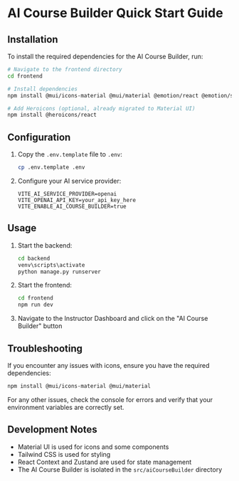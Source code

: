 # AI Course Builder Quick Start Guide

## Installation

To install the required dependencies for the AI Course Builder, run:

```bash
# Navigate to the frontend directory
cd frontend

# Install dependencies
npm install @mui/icons-material @mui/material @emotion/react @emotion/styled

# Add Heroicons (optional, already migrated to Material UI)
npm install @heroicons/react
```

## Configuration

1. Copy the `.env.template` file to `.env`:

   ```bash
   cp .env.template .env
   ```

2. Configure your AI service provider:
   ```
   VITE_AI_SERVICE_PROVIDER=openai
   VITE_OPENAI_API_KEY=your_api_key_here
   VITE_ENABLE_AI_COURSE_BUILDER=true
   ```

## Usage

1. Start the backend:

   ```bash
   cd backend
   venv\scripts\activate
   python manage.py runserver
   ```

2. Start the frontend:

   ```bash
   cd frontend
   npm run dev
   ```

3. Navigate to the Instructor Dashboard and click on the "AI Course Builder" button

## Troubleshooting

If you encounter any issues with icons, ensure you have the required dependencies:

```bash
npm install @mui/icons-material @mui/material
```

For any other issues, check the console for errors and verify that your environment variables are correctly set.

## Development Notes

- Material UI is used for icons and some components
- Tailwind CSS is used for styling
- React Context and Zustand are used for state management
- The AI Course Builder is isolated in the `src/aiCourseBuilder` directory
